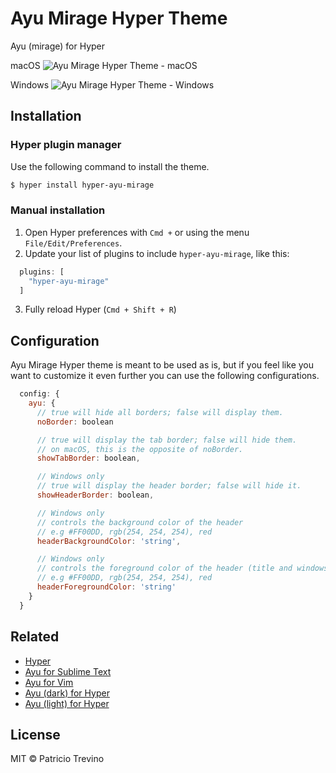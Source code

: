 # Ayu Mirage Hyper Theme
Ayu (mirage) for Hyper

macOS
![Ayu Mirage Hyper Theme - macOS](https://user-images.githubusercontent.com/19519411/43032299-17c4f05c-8c79-11e8-987c-49100981439c.png)

Windows
![Ayu Mirage Hyper Theme - Windows](https://user-images.githubusercontent.com/19519411/43026162-1b04080a-8c3a-11e8-8c32-12a70d90acd6.PNG)

## Installation

### Hyper plugin manager

Use the following command to install the theme.

```bash
$ hyper install hyper-ayu-mirage
```

### Manual installation

1. Open Hyper preferences with `Cmd +` or using the menu `File/Edit/Preferences`.  
2. Update your list of plugins to include `hyper-ayu-mirage`, like this:  

```javascript
  plugins: [
    "hyper-ayu-mirage"
  ]
```

3. Fully reload Hyper (`Cmd + Shift + R`)

## Configuration
Ayu Mirage Hyper theme is meant to be used as is, but if you feel like you want to 
customize it even further you can use the following configurations.

```javascript
  config: {
    ayu: {
      // true will hide all borders; false will display them.
      noBorder: boolean 

      // true will display the tab border; false will hide them.
      // on macOS, this is the opposite of noBorder.
      showTabBorder: boolean,

      // Windows only
      // true will display the header border; false will hide it.
      showHeaderBorder: boolean,

      // Windows only
      // controls the background color of the header
      // e.g #FF00DD, rgb(254, 254, 254), red
      headerBackgroundColor: 'string',

      // Windows only
      // controls the foreground color of the header (title and windows controls)
      // e.g #FF00DD, rgb(254, 254, 254), red
      headerForegroundColor: 'string'
    }
  }
```

## Related

- [Hyper](https://hyper.is/)
- [Ayu for Sublime Text](https://github.com/dempfi/ayu)
- [Ayu for Vim](https://github.com/ayu-theme/ayu-vim)
- [Ayu (dark) for Hyper](https://github.com/licatajustin/hyper-ayu)
- [Ayu (light) for Hyper](https://github.com/weirdpattern/hyper-ayu-light)

## License
MIT © Patricio Trevino
